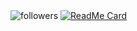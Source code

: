 <img alt="followers" title="Follow me on Github" src="https://img.shields.io/github/followers/SSearch-e?color=236ad3&style=for-the-badge&logo=github&label=Follow"/>
<a href="https://github.com/SSearch-e/SSearch">
  <img src="https://github-readme-stats.vercel.app/api/pin/?username=SSearch-e&repo=SSearch" alt="ReadMe Card">
</a>
